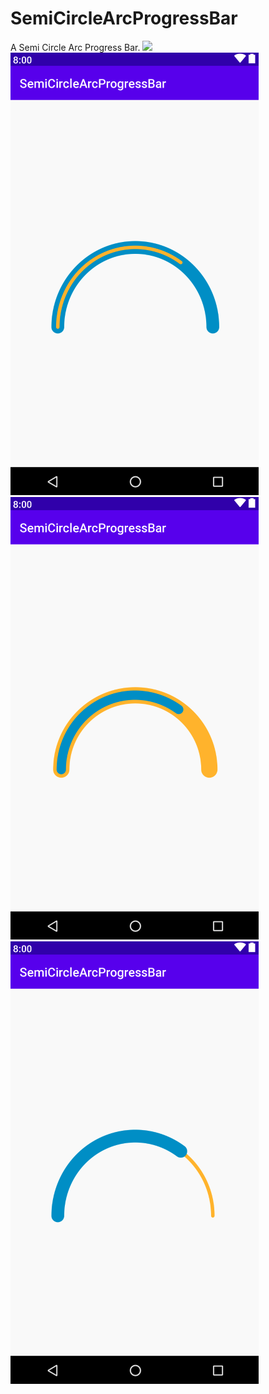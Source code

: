 # SemiCircleArcProgressBar
A Semi Circle Arc Progress Bar.
[![](https://jitpack.io/v/hadibtf/SemiCircleArcProgressBar.svg)](https://jitpack.io/#hadibtf/SemiCircleArcProgressBar)
![Alt text](https://github.com/hadibtf/SemiCircleArcProgressBar/blob/master/DemoSC/1.png "Optional title") ![Alt text](https://github.com/hadibtf/SemiCircleArcProgressBar/blob/master/DemoSC/2.png "Optional title")![Alt text](https://github.com/hadibtf/SemiCircleArcProgressBar/blob/master/DemoSC/3.png "Optional title")
